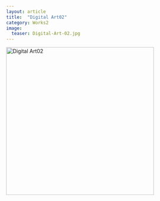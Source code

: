 ```yaml
---
layout: article
title:  "Digital Art02"
category: Works2
image:
  teaser: Digital-Art-02.jpg
---
```



<img src="/images/Digital-Art-02.jpg" alt="Digital Art02" width="400" height="400">
